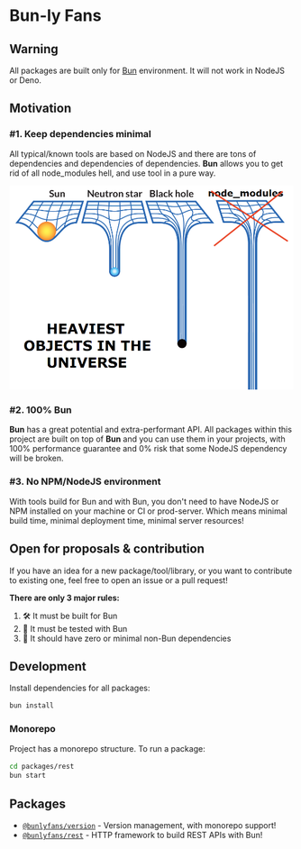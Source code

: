 # Bun-ly Fans

## Warning

All packages are built only for [Bun](https://bun.sh) environment. It will not work in NodeJS or Deno.

## Motivation

### #1. Keep dependencies minimal

All typical/known tools are based on NodeJS and there are tons of dependencies and dependencies of dependencies. **Bun** allows you to get rid of all node_modules hell, and use tool in a pure way.

![node_modules](assets/heaviest_objects.png)

### #2. 100% Bun

**Bun** has a great potential and extra-performant API. All packages within this project are built on top of **Bun** and you can use them in your projects, with 100% performance guarantee and 0% risk that some NodeJS dependency will be broken.

### #3. No NPM/NodeJS environment

With tools build for Bun and with Bun, you don't need to have NodeJS or NPM installed on your machine or CI or prod-server. Which means minimal build time, minimal deployment time, minimal server resources!

## Open for proposals & contribution

If you have an idea for a new package/tool/library, or you want to contribute to existing one, feel free to open an issue or a pull request!

**There are only 3 major rules:**

1. 🛠️ It must be built for Bun
2. 🧪 It must be tested with Bun
3. 🛫 It should have zero or minimal non-Bun dependencies

## Development

Install dependencies for all packages:

```bash
bun install
```

### Monorepo

Project has a monorepo structure. To run a package:

```bash
cd packages/rest
bun start
```

## Packages

- [`@bunlyfans/version`](./packages/version/README.md) - Version management, with monorepo support!
- [`@bunlyfans/rest`](./packages/rest/README.md) - HTTP framework to build REST APIs with Bun!

